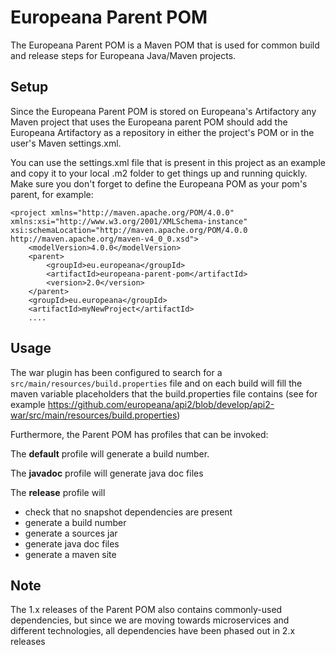 # Europeana Parent POM

The Europeana Parent POM is a Maven POM that is used for common build and release steps for Europeana Java/Maven projects.

## Setup ##
Since the Europeana Parent POM is stored on Europeana's Artifactory any Maven project that uses the Europeana parent POM
should add the Europeana Artifactory as a repository in either the project's POM or in the user's Maven settings.xml. 

You can use the settings.xml file that is present in this project as an example and copy it to your local .m2 folder to
get things up and running quickly. Make sure you don't forget to define the Europeana POM as your pom's parent, for 
example:

    <project xmlns="http://maven.apache.org/POM/4.0.0" xmlns:xsi="http://www.w3.org/2001/XMLSchema-instance" xsi:schemaLocation="http://maven.apache.org/POM/4.0.0 http://maven.apache.org/maven-v4_0_0.xsd">
    	<modelVersion>4.0.0</modelVersion>
        <parent>
            <groupId>eu.europeana</groupId>
            <artifactId>europeana-parent-pom</artifactId>
            <version>2.0</version>
        </parent>
    	<groupId>eu.europeana</groupId>
    	<artifactId>myNewProject</artifactId>
    	....

## Usage ##

The war plugin has been configured to search for a `src/main/resources/build.properties` file and on each build will fill
the maven variable placeholders that the build.properties file contains (see for example 
https://github.com/europeana/api2/blob/develop/api2-war/src/main/resources/build.properties)

Furthermore, the Parent POM has profiles that can be invoked:

The **default** profile will generate a build number.

The **javadoc** profile will generate java doc files

The **release** profile will 
 - check that no snapshot dependencies are present
 - generate a build number
 - generate a sources jar
 - generate java doc files
 - generate a maven site

## Note ##
The 1.x releases of the Parent POM also contains commonly-used dependencies, but since we are moving towards microservices
 and different technologies, all dependencies have been phased out in 2.x releases